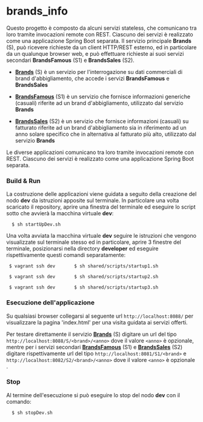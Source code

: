 # brands_info

Questo progetto è composto da alcuni servizi stateless, che comunicano tra loro tramite invocazioni remote con REST. 
Ciascuno dei servizi è realizzato come una applicazione Spring Boot separata. 
Il servizio principale **Brands** (S), può ricevere richieste da un client HTTP/REST esterno, ed in particolare da un qualunque browser web, e può effettuare richieste ai suoi servizi secondari **BrandsFamous** (S1) e **BrandsSales** (S2).

* [**Brands**](Brands/) (S) è un servizio per l'interrogazione su dati commerciali di brand d'abbigliamento, che accede i servizi **BrandsFamous** e **BrandsSales** 

* [**BrandsFamous**](BrandsFamous/) (S1) è un servizio che fornisce informazioni generiche (casuali) riferite ad un brand d'abbigliamento, utilizzato dal servizio **Brands**

* [**BrandsSales**](BrandsSales/) (S2) è un servizio che fornisce informazioni (casuali) su fatturato riferite ad un brand d'abbigliamento sia in riferimento ad un anno solare specifico che in alternativa al fatturato più alto, utilizzato dal servizio **Brands**

Le diverse applicazioni comunicano tra loro tramite invocazioni remote con REST. 
Ciascuno dei servizi è realizzato come una applicazione Spring Boot separata.

### Build & Run

La costruzione delle applicazioni viene guidata a seguito della creazione del nodo **dev** da istruzioni apposite sul terminale. In particolare una volta scaricato il repository, aprire una finestra del terminale ed eseguire lo script sotto che avvierà la macchina virtuale **dev**:

      $ sh startUpDev.sh

Una volta avviata la macchina virtuale **dev** seguire le istruzioni che vengono visualizzate sul terminale stesso ed in particolare, aprire 3 finestre del terminale, posizionarsi nella directory **developer** ed eseguire rispettivamente questi comandi separatamente:
     
     $ vagrant ssh dev       $ sh shared/scripts/startup1.sh
     
     $ vagrant ssh dev       $ sh shared/scripts/startup2.sh
     
     $ vagrant ssh dev       $ sh shared/scripts/startup3.sh

### Esecuzione dell'applicazione

Su qualsiasi browser collegarsi al seguente url `http://localhost:8088/` per visualizzare la pagina 'index.html' per una visita guidata ai servizi offerti.

Per testare direttamente il servizio [**Brands**](Brands/) (S) digitare un url del tipo `http://localhost:8088/S/<brand>/<anno>` dove il valore `<anno>` è opzionale, mentre per i servizi secondari [**BrandsFamous**](BrandsFamous/) (S1) e [**BrandsSales**](BrandsSales/) (S2) digitare rispettivamente url del tipo `http://localhost:8081/S1/<brand>` e `http://localhost:8082/S2/<brand>/<anno>` dove il valore `<anno>` è opzionale .

### Stop

Al termine dell'esecuzione si può eseguire lo stop del nodo **dev** con il comando:

      $ sh stopDev.sh

